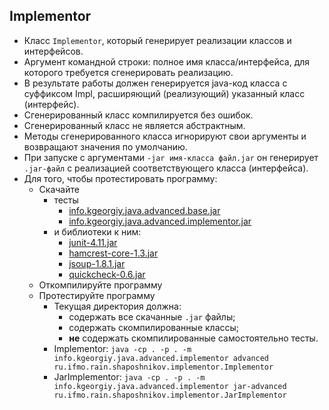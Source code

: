 ## Implementor

* Класс `Implementor`, который генерирует реализации классов и интерфейсов.
* Аргумент командной строки: полное имя класса/интерфейса, для которого требуется сгенерировать реализацию.
* В результате работы должен генерируется java-код класса с суффиксом Impl, расширяющий (реализующий) указанный класс (интерфейс).
* Сгенерированный класс компилируется без ошибок.
* Сгенерированный класс не является абстрактным.
* Методы сгенерированного класса игнорируют свои аргументы и возвращают значения по умолчанию.
* При запуске с аргументами `-jar имя-класса файл.jar` он генерирует `.jar-файл` с реализацией соответствующего класса (интерфейса).
* Для того, чтобы протестировать программу:
   * Скачайте
      * тесты
          * [info.kgeorgiy.java.advanced.base.jar](artifacts/info.kgeorgiy.java.advanced.base.jar)
          * [info.kgeorgiy.java.advanced.implementor.jar](artifacts/info.kgeorgiy.java.advanced.implementor.jar)
      * и библиотеки к ним:
          * [junit-4.11.jar](lib/junit-4.11.jar)
          * [hamcrest-core-1.3.jar](lib/hamcrest-core-1.3.jar)
          * [jsoup-1.8.1.jar](lib/jsoup-1.8.1.jar)
          * [quickcheck-0.6.jar](lib/quickcheck-0.6.jar)
   * Откомпилируйте программу
   * Протестируйте программу
      * Текущая директория должна:
         * содержать все скачанные `.jar` файлы;
         * содержать скомпилированные классы;
         * __не__ содержать скомпилированные самостоятельно тесты.
      * Implementor: ```java -cp . -p . -m info.kgeorgiy.java.advanced.implementor advanced ru.ifmo.rain.shaposhnikov.implementor.Implementor```
      * JarImplementor: ```java -cp . -p . -m info.kgeorgiy.java.advanced.implementor jar-advanced ru.ifmo.rain.shaposhnikov.implementor.JarImplementor```